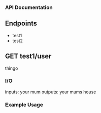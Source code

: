 ### API Documentation

## Endpoints
- test1
- test2




## GET test1/user
thingo

### I/O
inputs: your mum
outputs: your mums house

### Example Usage
